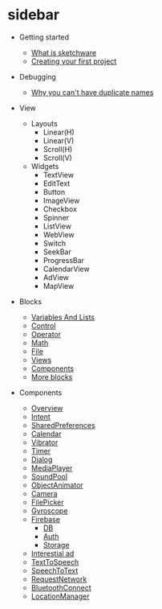 # sidebar
- Getting started
  - [What is sketchware](README.md)
  - [Creating your first project](first-project.md)

- Debugging
  - [Why you can't have duplicate names](duplicate-vars.md)
- View 
  - Layouts
    - Linear(H) 
    - Linear(V) 
    - Scroll(H) 
    - Scroll(V)
  - Widgets
    - TextView 
    - EditText 
    - Button
    - ImageView 
    - Checkbox
    - Spinner
    - ListView
    - WebView 
    - Switch
    - SeekBar 
    - ProgressBar
    - CalendarView
    - AdView
    - MapView

- Blocks
  - [Variables And Lists](blocks/variables.md)
  - [Control](blocks/control.md)
  - [Operator](blocks/operator.md) 
  - [Math](blocks/math.md) 
  - [File](blocks/file.md) 
  - [Views](blocks/views.md) 
  - [Components](blocks/components.md) 
  - [More blocks](blocks/functions.md) 

- Components
  - [Overview](components/README.md)
  - [Intent](components/intent.md) 
  - [SharedPreferences](components/sharedPreferences.md) 
  - [Calendar](components/calendar.md) 
  - [Vibrator](components/vibrator.md) 
  - [Timer](components/timer.md)
  - [Dialog](components/dialog.md)
  - [MediaPlayer](components/mediaPlayer.md) 
  - [SoundPool](components/soundPool.md) 
  - [ObjectAnimator](components/objectAnimator.md) 
  - [Camera](components/camera.md) 
  - [FilePicker](components/filePicker.md) 
  - [Gyroscope](components/gyroscope.md) 
  - [Firebase](components/firebase.md) 
    - [DB](components/db.md) 
    - [Auth](components/auth.db) 
    - [Storage](components/storage.md) 
  - [Interestial ad](components/ads.md) 
  - [TextToSpeech](components/tts.md) 
  - [SpeechToText](components/stt.md) 
  - [RequestNetwork](components/network.md) 
  - [BluetoothConnect](components/bluetooth.md) 
  - [LocationManager](components/location.md) 
